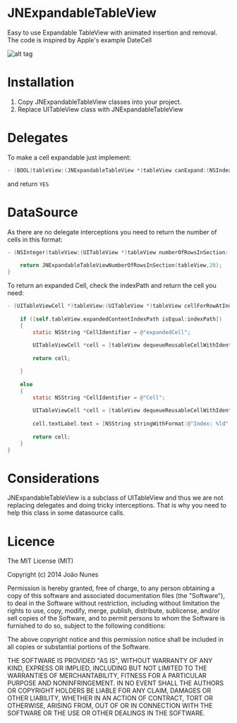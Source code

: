 JNExpandableTableView
=====================

Easy to use Expandable TableView with animated insertion and removal.
The code is inspired by Apple's example DateCell

![alt tag](http://s29.postimg.org/qn3ei2oyv/i_OS_Simulator_Screen_Shot_28_Oct_2014_18_04_41.png)

Installation
============

1. Copy JNExpandableTableView classes into your project.
2. Replace UITableView class with JNExpandableTableView


Delegates
============

To make a cell expandable just implement:
```objective-c
- (BOOL)tableView:(JNExpandableTableView *)tableView canExpand:(NSIndexPath *)indexPath
```
and return `YES`


DataSource
============

As there are no delegate interceptions you need to return the number of cells in this format:

```objective-c
- (NSInteger)tableView:(UITableView *)tableView numberOfRowsInSection:(NSInteger)section {
    
    return JNExpandableTableViewNumberOfRowsInSection(tableView,20);
}
```

To return an expanded Cell, check the indexPath and return the cell you need:
```objective-c
- (UITableViewCell *)tableView:(UITableView *)tableView cellForRowAtIndexPath:(NSIndexPath *)indexPath {
    
    if ([self.tableView.expandedContentIndexPath isEqual:indexPath])
    {
        static NSString *CellIdentifier = @"expandedCell";
        
        UITableViewCell *cell = [tableView dequeueReusableCellWithIdentifier:CellIdentifier];
        
        return cell;

    }
    
    else
    {
        static NSString *CellIdentifier = @"Cell";
        
        UITableViewCell *cell = [tableView dequeueReusableCellWithIdentifier:CellIdentifier];
        
        cell.textLabel.text = [NSString stringWithFormat:@"Index: %ld",(long)indexPath.row];
        
        return cell;
    }
}
```

Considerations
============

JNExpandableTableView is a subclass of UITableView and thus we are not replacing delegates and doing tricky interceptions.
That is why you need to help this class in some datasource calls.


Licence
============
        
The MIT License (MIT)

Copyright (c) 2014 João Nunes

Permission is hereby granted, free of charge, to any person obtaining a copy of
this software and associated documentation files (the "Software"), to deal in
the Software without restriction, including without limitation the rights to
use, copy, modify, merge, publish, distribute, sublicense, and/or sell copies of
the Software, and to permit persons to whom the Software is furnished to do so,
subject to the following conditions:

The above copyright notice and this permission notice shall be included in all
copies or substantial portions of the Software.

THE SOFTWARE IS PROVIDED "AS IS", WITHOUT WARRANTY OF ANY KIND, EXPRESS OR
IMPLIED, INCLUDING BUT NOT LIMITED TO THE WARRANTIES OF MERCHANTABILITY, FITNESS
FOR A PARTICULAR PURPOSE AND NONINFRINGEMENT. IN NO EVENT SHALL THE AUTHORS OR
COPYRIGHT HOLDERS BE LIABLE FOR ANY CLAIM, DAMAGES OR OTHER LIABILITY, WHETHER
IN AN ACTION OF CONTRACT, TORT OR OTHERWISE, ARISING FROM, OUT OF OR IN
CONNECTION WITH THE SOFTWARE OR THE USE OR OTHER DEALINGS IN THE SOFTWARE.
